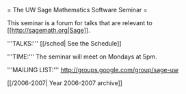 = The UW Sage Mathematics Software Seminar =

This seminar is a forum for talks that are relevant to [[http://sagemath.org|Sage]]. 
  
'''TALKS:''' [[/sched| See the Schedule]]

'''TIME:''' The seminar will meet on Mondays at 5pm.   

'''MAILING LIST:''' http://groups.google.com/group/sage-uw



[[/2006-2007| Year 2006-2007 archive]]
